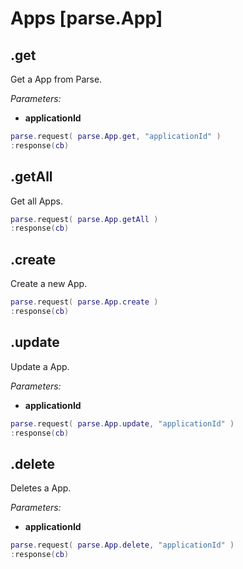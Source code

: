 # Apps [parse.App]

## .get

Get a App from Parse.

*Parameters:*

* __applicationId__

```Lua
parse.request( parse.App.get, "applicationId" )
:response(cb)
```

## .getAll

Get all Apps.

```Lua
parse.request( parse.App.getAll )
:response(cb)
```

## .create

Create a new App.

```lua
parse.request( parse.App.create )
:response(cb)
```

## .update

Update a App.

*Parameters:*

* __applicationId__

```lua
parse.request( parse.App.update, "applicationId" )
:response(cb)
```

## .delete

Deletes a App.

*Parameters:*

* __applicationId__

```lua
parse.request( parse.App.delete, "applicationId" )
:response(cb)
```
